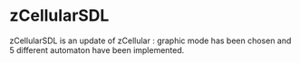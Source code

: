 zCellularSDL
============

zCellularSDL is an update of zCellular : graphic mode has been chosen and 5 different automaton have been implemented.
